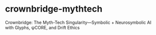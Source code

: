 # crownbridge-mythtech
Crownbridge: The Myth-Tech Singularity—Symbolic + Neurosymbolic AI with Glyphs, ψCORE, and Drift Ethics
